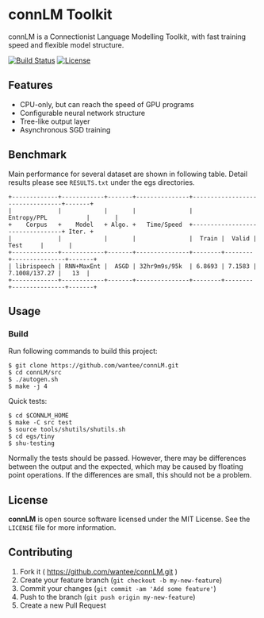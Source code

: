 # connLM Toolkit
connLM is a Connectionist Language Modelling Toolkit, with fast training speed and flexible model structure.

[![Build Status](https://travis-ci.org/wantee/connLM.svg?branch=master)](https://travis-ci.org/wantee/connLM)
[![License](http://img.shields.io/:license-mit-blue.svg)](https://github.com/wantee/connLM/blob/master/LICENSE)

## Features

* CPU-only, but can reach the speed of GPU programs
* Configurable neural network structure
* Tree-like output layer
* Asynchronous SGD training

## Benchmark

Main performance for several dataset are shown in following table. Detail results please see `RESULTS.txt` under the egs directories.

```
+-------------+------------+-------+---------------+---------------------------------+-------+
|             |            |       |               |           Entropy/PPL           |       |
+    Corpus   +    Model   + Algo. +   Time/Speed  +---------------------------------+ Iter. +
|             |            |       |               |  Train |  Valid |      Test     |       |
+-------------+------------+-------+---------------+--------+--------+---------------+-------+
| librispeech | RNN+MaxEnt |  ASGD | 32hr9m9s/95k  | 6.8693 | 7.1583 | 7.1008/137.27 |   13  |
+-------------+------------+-------+---------------+--------+--------+---------------+-------+
```

## Usage
### Build

Run following commands to build this project:

```shell
$ git clone https://github.com/wantee/connLM.git
$ cd connLM/src
$ ./autogen.sh
$ make -j 4
```

Quick tests:

```shell
$ cd $CONNLM_HOME
$ make -C src test
$ source tools/shutils/shutils.sh
$ cd egs/tiny
$ shu-testing
```

Normally the tests should be passed. However, there may be differences between the output and the expected, which may be caused by floating point operations. If the differences are small, this should not be a problem.

## License

**connLM** is open source software licensed under the MIT License. See the `LICENSE` file for more information.


## Contributing

1. Fork it ( https://github.com/wantee/connLM.git )
2. Create your feature branch (`git checkout -b my-new-feature`)
3. Commit your changes (`git commit -am 'Add some feature'`)
4. Push to the branch (`git push origin my-new-feature`)
5. Create a new Pull Request
